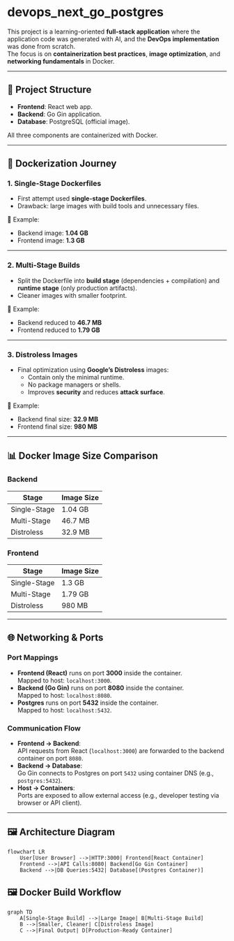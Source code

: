 # devops_next_go_postgres

This project is a learning-oriented **full-stack application** where the application code was generated with AI, and the **DevOps implementation** was done from scratch.  
The focus is on **containerization best practices**, **image optimization**, and **networking fundamentals** in Docker.

---

## 🚀 Project Structure
- **Frontend**: React web app.
- **Backend**: Go Gin application.
- **Database**: PostgreSQL (official image).

All three components are containerized with Docker.

---

## 🐳 Dockerization Journey

### 1. Single-Stage Dockerfiles
- First attempt used **single-stage Dockerfiles**.
- Drawback: large images with build tools and unnecessary files.

📌 Example:  
- Backend image: **1.04 GB**  
- Frontend image: **1.3 GB**

---

### 2. Multi-Stage Builds
- Split the Dockerfile into **build stage** (dependencies + compilation) and **runtime stage** (only production artifacts).
- Cleaner images with smaller footprint.

📌 Example:  
- Backend reduced to **46.7 MB**  
- Frontend reduced to **1.79 GB**

---

### 3. Distroless Images
- Final optimization using **Google’s Distroless** images:
  - Contain only the minimal runtime.
  - No package managers or shells.
  - Improves **security** and reduces **attack surface**.

📌 Example:  
- Backend final size: **32.9 MB**  
- Frontend final size: **980 MB**

---

## 📊 Docker Image Size Comparison

### Backend
| Stage              | Image Size |
|--------------------|------------|
| Single-Stage       | 1.04 GB    |
| Multi-Stage        | 46.7 MB    |
| Distroless         | 32.9 MB    |

### Frontend
| Stage              | Image Size |
|--------------------|------------|
| Single-Stage       | 1.3 GB     |
| Multi-Stage        | 1.79 GB    |
| Distroless         | 980 MB     |

---

## 🌐 Networking & Ports

### Port Mappings
- **Frontend (React)** runs on port **3000** inside the container.  
  Mapped to host: `localhost:3000`.  
- **Backend (Go Gin)** runs on port **8080** inside the container.  
  Mapped to host: `localhost:8080`.  
- **Postgres** runs on port **5432** inside the container.  
  Mapped to host: `localhost:5432`.

### Communication Flow
- **Frontend → Backend**:  
  API requests from React (`localhost:3000`) are forwarded to the backend container on port `8080`.  
- **Backend → Database**:  
  Go Gin connects to Postgres on port `5432` using container DNS (e.g., `postgres:5432`).  
- **Host → Containers**:  
  Ports are exposed to allow external access (e.g., developer testing via browser or API client).

---

## 🖼️ Architecture Diagram

```mermaid
flowchart LR
    User[User Browser] -->|HTTP:3000| Frontend[React Container]
    Frontend -->|API Calls:8080| Backend[Go Gin Container]
    Backend -->|DB Queries:5432| Database[(Postgres Container)]
```

## 🖼️ Docker Build Workflow

```mermaid
graph TD
    A[Single-Stage Build] -->|Large Image| B[Multi-Stage Build]
    B -->|Smaller, Cleaner| C[Distroless Image]
    C -->|Final Output| D[Production-Ready Container]
```
